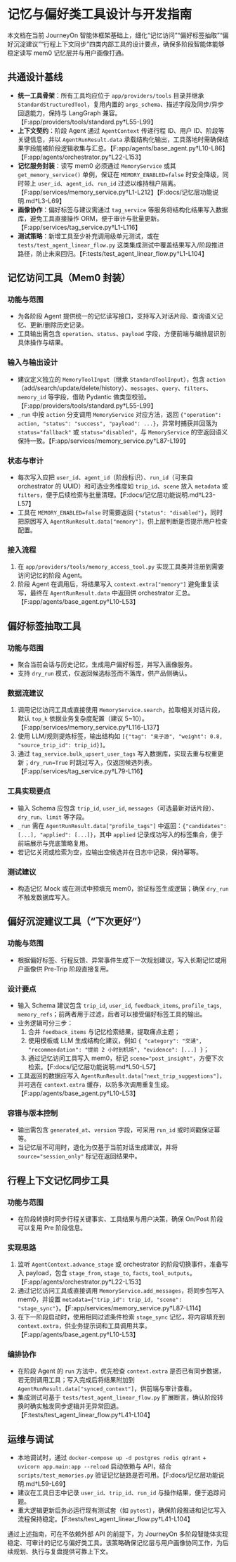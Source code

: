 # 记忆与偏好类工具设计与开发指南

本文档在当前 JourneyOn 智能体框架基础上，细化“记忆访问”“偏好标签抽取”“偏好沉淀建议”“行程上下文同步”四类内部工具的设计要点，确保多阶段智能体能够稳定读写 mem0 记忆层并与用户画像打通。

## 共通设计基线
- **统一工具骨架**：所有工具均应位于 `app/providers/tools` 目录并继承 `StandardStructuredTool`，复用内置的 `args_schema`、描述字段及同步/异步回退能力，保持与 LangGraph 兼容。【F:app/providers/tools/standard.py†L55-L99】
- **上下文契约**：阶段 Agent 通过 `AgentContext` 传递行程 ID、用户 ID、阶段等关键信息，并以 `AgentRunResult.data` 承载结构化输出，工具落地时需确保结果字段能被阶段逻辑收集与汇总。【F:app/agents/base_agent.py†L10-L86】【F:app/agents/orchestrator.py†L22-L153】
- **记忆服务封装**：读写 mem0 必须通过 `MemoryService` 或其 `get_memory_service()` 单例，保证在 `MEMORY_ENABLED=false` 时安全降级，同时带上 `user_id`、`agent_id`、`run_id` 过滤以维持租户隔离。【F:app/services/memory_service.py†L1-L212】【F:docs/记忆层功能说明.md†L3-L69】
- **画像协作**：偏好标签与建议需通过 `tag_service` 等服务将结构化结果写入数据库，避免工具直接操作 ORM，便于审计与批量更新。【F:app/services/tag_service.py†L1-L116】
- **测试策略**：新增工具至少补充调用级单元测试，或在 `tests/test_agent_linear_flow.py` 这类集成测试中覆盖结果写入/阶段推进路径，防止未来回归。【F:tests/test_agent_linear_flow.py†L1-L104】

## 记忆访问工具（Mem0 封装）
### 功能与范围
- 为各阶段 Agent 提供统一的记忆读写接口，支持写入对话片段、查询语义记忆、更新/删除历史记录。
- 工具输出需包含 `operation`、`status`、`payload` 字段，方便前端与编排层识别具体操作与结果。

### 输入与输出设计
- 建议定义独立的 `MemoryToolInput`（继承 `StandardToolInput`），包含 `action`（add/search/update/delete/history）、`messages`、`query`、`filters`、`memory_id` 等字段，借助 Pydantic 做类型校验。【F:app/providers/tools/standard.py†L55-L99】
- `_run` 中按 `action` 分支调用 `MemoryService` 对应方法，返回 `{"operation": action, "status": "success", "payload": ...}`，异常时捕获并回落为 `status="fallback"` 或 `status="disabled"`，与 `MemoryService` 的空返回语义保持一致。【F:app/services/memory_service.py†L87-L199】

### 状态与审计
- 每次写入应把 `user_id`、`agent_id`（阶段标识）、`run_id`（可来自 orchestrator 的 UUID）和可选业务维度如 `trip_id`、`scene` 放入 `metadata` 或 `filters`，便于后续检索与批量清理。【F:docs/记忆层功能说明.md†L23-L57】
- 工具在 `MEMORY_ENABLED=false` 时需要返回 `{"status": "disabled"}`，同时把原因写入 `AgentRunResult.data["memory"]`，供上层判断是否提示用户检查配置。

### 接入流程
1. 在 `app/providers/tools/memory_access_tool.py` 实现工具类并注册到需要访问记忆的阶段 Agent。
2. 阶段 Agent 在调用后，将结果写入 `context.extra["memory"]` 避免重复读写，最终在 `AgentRunResult.data` 中返回供 orchestrator 汇总。【F:app/agents/base_agent.py†L10-L53】

## 偏好标签抽取工具
### 功能与范围
- 聚合当前会话与历史记忆，生成用户偏好标签，并写入画像服务。
- 支持 `dry_run` 模式，仅返回候选标签而不落库，供产品侧确认。

### 数据流建议
1. 调用记忆访问工具或直接使用 `MemoryService.search`，拉取相关对话片段，默认 `top_k` 依据业务复杂度配置（建议 5~10）。【F:app/services/memory_service.py†L116-L137】
2. 使用 LLM/规则提炼标签，输出结构如 `[{"tag": "亲子游", "weight": 0.8, "source_trip_id": trip_id}]`。
3. 通过 `tag_service.bulk_upsert_user_tags` 写入数据库，实现去重与权重更新；`dry_run=True` 时跳过写入，仅返回候选列表。【F:app/services/tag_service.py†L79-L116】

### 工具实现要点
- 输入 Schema 应包含 `trip_id`, `user_id`, `messages`（可选最新对话片段）、`dry_run`、`limit` 等字段。
- `_run` 需在 `AgentRunResult.data["profile_tags"]` 中返回：`{"candidates": [...], "applied": [...]}`，其中 `applied` 记录成功写入的标签集合，便于前端展示与兜底策略复用。
- 若记忆关闭或检索为空，应输出空候选并在日志中记录，保持幂等。

### 测试建议
- 构造记忆 Mock 或在测试中预填充 mem0，验证标签生成逻辑；确保 `dry_run` 不触发数据库写入。

## 偏好沉淀建议工具（“下次更好”）
### 功能与范围
- 根据偏好标签、行程反馈、异常事件生成下一次规划建议，写入长期记忆或用户画像供 Pre-Trip 阶段直接复用。

### 设计要点
- 输入 Schema 建议包含 `trip_id`, `user_id`, `feedback_items`, `profile_tags`, `memory_refs`；前两者用于过滤，后者可以接受偏好标签工具的输出。
- 业务逻辑可分三步：
  1. 合并 `feedback_items` 与记忆检索结果，提取痛点主题；
  2. 使用模板或 LLM 生成结构化建议，例如 `{ "category": "交通", "recommendation": "提前 2 小时到机场", "evidence": [...] }`；
  3. 通过记忆访问工具写入 mem0，标记 `scene="post_insight"`，方便下次检索。【F:docs/记忆层功能说明.md†L50-L57】
- 工具返回的数据应写入 `AgentRunResult.data["next_trip_suggestions"]`，并可选在 `context.extra` 缓存，以防多次调用重复生成。【F:app/agents/base_agent.py†L10-L53】

### 容错与版本控制
- 输出需包含 `generated_at`、`version` 字段，可采用 `run_id` 或时间戳保证幂等。
- 当记忆层不可用时，退化为仅基于当前对话生成建议，并将 `source="session_only"` 标记在返回结果中。

## 行程上下文记忆同步工具
### 功能与范围
- 在阶段转换时同步行程关键事实、工具结果与用户决策，确保 On/Post 阶段可以复用 Pre 阶段信息。

### 实现思路
1. 监听 `AgentContext.advance_stage` 或 orchestrator 的阶段切换事件，准备写入 payload，包含 `stage_from`, `stage_to`, `facts`, `tool_outputs`。【F:app/agents/orchestrator.py†L22-L153】
2. 通过记忆访问工具或直接调用 `MemoryService.add_messages`，将同步包写入 mem0，并设置 `metadata={"trip_id": trip_id, "scene": "stage_sync"}`。【F:app/services/memory_service.py†L87-L114】
3. 在下一阶段启动时，使用相同过滤条件检索 `stage_sync` 记忆，将内容填充到 `context.extra`，供业务提示词和工具调用共享。【F:app/agents/base_agent.py†L10-L53】

### 编排协作
- 在阶段 Agent 的 `run` 方法中，优先检查 `context.extra` 是否已有同步数据，若无则调用工具；写入完成后将结果附加到 `AgentRunResult.data["synced_context"]`，供前端与审计查看。
- 集成测试可基于 `tests/test_agent_linear_flow.py` 扩展断言，确认阶段转换时确实触发同步逻辑并无异常回退。【F:tests/test_agent_linear_flow.py†L41-L104】

## 运维与调试
- 本地调试时，通过 `docker-compose up -d postgres redis qdrant` + `uvicorn app.main:app --reload` 启动依赖与 API，结合 `scripts/test_memories.py` 验证记忆链路是否可用。【F:docs/记忆层功能说明.md†L59-L69】
- 建议在工具日志中记录 `user_id`、`trip_id`、`run_id` 与操作结果，便于追踪问题。
- 重大逻辑更新后务必运行现有测试套（如 `pytest`），确保阶段推进和记忆写入流程保持稳定。【F:tests/test_agent_linear_flow.py†L41-L104】

通过上述指南，可在不依赖外部 API 的前提下，为 JourneyOn 多阶段智能体实现稳定、可审计的记忆与偏好类工具。该策略确保记忆层与用户画像协同工作，为后续规划、执行与复盘提供可靠上下文。 
